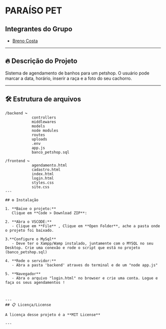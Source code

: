 # PARAÍSO PET

## Integrantes do Grupo

- [Breno Costa](#)

---

## 🔥 Descrição do Projeto

Sistema de agendamento de banhos para um petshop. O usuário pode marcar a data, horário, inserir a raça e a foto do seu cachorro.

---

## 🛠 Estrutura de arquivos

```
/backend ↪
            controllers
            middlewares
            models
            node modules
            routes
            uploads
            .env
            app.js
            banco_petshop.sql

/frontend ↪
            agendamento.html
            cadastro.html
            index.html
            login.html
            styles.css
            site.css
---

## ⚙ Instalação

1. **Baixe o projeto:**
   Clique em **Code > Download ZIP**:
   
2. **Abra o VSCODE:**
   - Clique em **File** , Clique em **Open Folder**, ache a pasta onde o projeto foi baixado.

3.**Configure o MySql**
   - Deve ter o Xampp/Wamp instalado, juntamente com o MYSQL no seu Desktop. Crie uma conexão e rode o script que está no projeto (banco_petshop.sql)

4. **Rode o servidor:**
   - Abra a pasta 'backend' atraves do terminal e de um "node app.js"

5. **Navegador**
   - Abra o arquivo "login.html" no browser e crie uma conta. Logue e faça os seus agendamentos !



---
## 📋 Licença/License

A licença desse projeto é a **MIT License**

---
